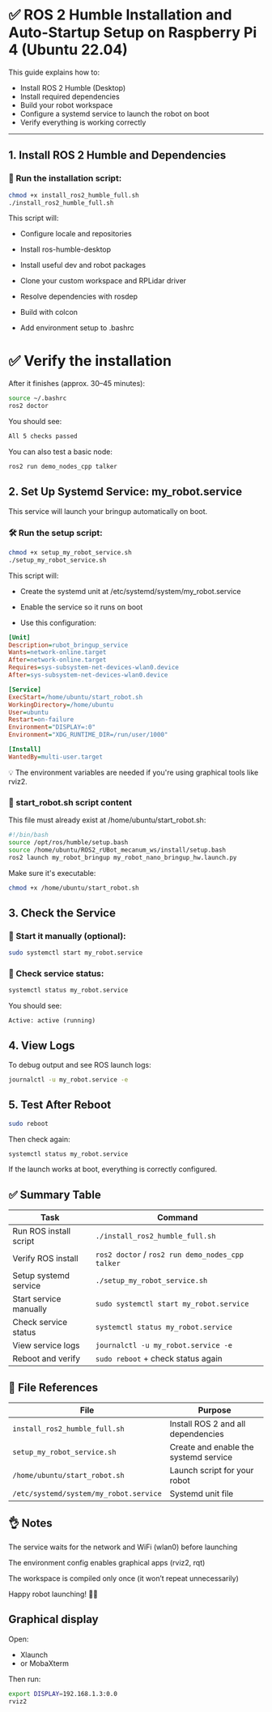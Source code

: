 # ✅ ROS 2 Humble Installation and Auto-Startup Setup on Raspberry Pi 4 (Ubuntu 22.04)

This guide explains how to:

- Install ROS 2 Humble (Desktop)
- Install required dependencies
- Build your robot workspace
- Configure a systemd service to launch the robot on boot
- Verify everything is working correctly

---

## 1. Install ROS 2 Humble and Dependencies

### 🔧 Run the installation script:

```bash
chmod +x install_ros2_humble_full.sh
./install_ros2_humble_full.sh
````
This script will:

- Configure locale and repositories

- Install ros-humble-desktop

- Install useful dev and robot packages

- Clone your custom workspace and RPLidar driver

- Resolve dependencies with rosdep

- Build with colcon

- Add environment setup to .bashrc

# ✅ Verify the installation
After it finishes (approx. 30–45 minutes):

````bash
source ~/.bashrc
ros2 doctor
````

You should see:

```css
All 5 checks passed
````
You can also test a basic node:

````bash
ros2 run demo_nodes_cpp talker
````
## 2. Set Up Systemd Service: my_robot.service
This service will launch your bringup automatically on boot.

### 🛠️ Run the setup script:
````bash
chmod +x setup_my_robot_service.sh
./setup_my_robot_service.sh
````
This script will:

- Create the systemd unit at /etc/systemd/system/my_robot.service

- Enable the service so it runs on boot

- Use this configuration:

````ini
[Unit]
Description=rubot_bringup_service
Wants=network-online.target
After=network-online.target
Requires=sys-subsystem-net-devices-wlan0.device
After=sys-subsystem-net-devices-wlan0.device

[Service]
ExecStart=/home/ubuntu/start_robot.sh
WorkingDirectory=/home/ubuntu
User=ubuntu
Restart=on-failure
Environment="DISPLAY=:0"
Environment="XDG_RUNTIME_DIR=/run/user/1000"

[Install]
WantedBy=multi-user.target
````
💡 The environment variables are needed if you're using graphical tools like rviz2.

### 📄 start_robot.sh script content
This file must already exist at /home/ubuntu/start_robot.sh:

````bash
#!/bin/bash
source /opt/ros/humble/setup.bash
source /home/ubuntu/ROS2_rUBot_mecanum_ws/install/setup.bash
ros2 launch my_robot_bringup my_robot_nano_bringup_hw.launch.py
````
Make sure it's executable:

````bash
chmod +x /home/ubuntu/start_robot.sh
````
## 3. Check the Service
### 🔹 Start it manually (optional):
````bash
sudo systemctl start my_robot.service
````
### 🔹 Check service status:
````bash
systemctl status my_robot.service
````
You should see:

```plaintext
Active: active (running)
````

## 4. View Logs
To debug output and see ROS launch logs:

````bash
journalctl -u my_robot.service -e
````
## 5. Test After Reboot
````bash
sudo reboot
````
Then check again:

````bash
systemctl status my_robot.service
````
If the launch works at boot, everything is correctly configured.

## ✅ Summary Table
| Task                    | Command                                           |
|-------------------------|---------------------------------------------------|
| Run ROS install script  | `./install_ros2_humble_full.sh`                  |
| Verify ROS install      | `ros2 doctor` / `ros2 run demo_nodes_cpp talker` |
| Setup systemd service   | `./setup_my_robot_service.sh`                    |
| Start service manually  | `sudo systemctl start my_robot.service`          |
| Check service status    | `systemctl status my_robot.service`              |
| View service logs       | `journalctl -u my_robot.service -e`              |
| Reboot and verify       | `sudo reboot` + check status again               |

## 📌 File References
| File                                      | Purpose                                |
|-------------------------------------------|----------------------------------------|
| `install_ros2_humble_full.sh`             | Install ROS 2 and all dependencies     |
| `setup_my_robot_service.sh`               | Create and enable the systemd service  |
| `/home/ubuntu/start_robot.sh`             | Launch script for your robot           |
| `/etc/systemd/system/my_robot.service`    | Systemd unit file                      |

## 👌 Notes
The service waits for the network and WiFi (wlan0) before launching

The environment config enables graphical apps (rviz2, rqt)

The workspace is compiled only once (it won’t repeat unnecessarily)

Happy robot launching! 🤖🚀

## Graphical display

Open: 
- Xlaunch
- or MobaXterm

Then run:

```bash
export DISPLAY=192.168.1.3:0.0
rviz2
```
